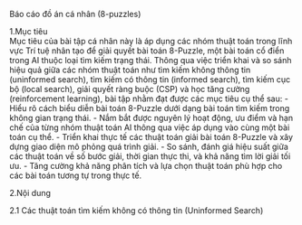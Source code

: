 Báo cáo đồ án cá nhân (8-puzzles)

1.Mục tiêu  
Mục tiêu của bài tập cá nhân này là áp dụng các nhóm thuật toán trong lĩnh vực Trí tuệ nhân tạo để giải quyết bài toán 8-Puzzle, một bài toán cổ điển trong AI thuộc loại tìm kiếm trạng thái. Thông qua việc triển khai và so sánh hiệu quả giữa các nhóm thuật toán như tìm kiếm không thông tin (uninformed search), tìm kiếm có thông tin (informed search), tìm kiếm cục bộ (local search), giải quyết ràng buộc (CSP) và học tăng cường (reinforcement learning), bài tập nhằm đạt được các mục tiêu cụ thể sau:
	- Hiểu rõ cách biểu diễn bài toán 8-Puzzle dưới dạng bài toán tìm kiếm trong không gian trạng thái.
	- Nắm bắt được nguyên lý hoạt động, ưu điểm và hạn chế của từng nhóm thuật toán AI thông qua việc áp dụng vào cùng một bài toán cụ thể.
	- Triển khai thực tế các thuật toán giải bài toán 8-Puzzle và xây dựng giao diện mô phỏng quá trình giải.
	- So sánh, đánh giá hiệu suất giữa các thuật toán về số bước giải, thời gian thực thi, và khả năng tìm lời giải tối ưu.
	- Tăng cường khả năng phân tích và lựa chọn thuật toán phù hợp cho các bài toán tương tự trong thực tế.


2.Nội dung

2.1 Các thuật toán tìm kiếm không có thông tin (Uninformed Search)  

